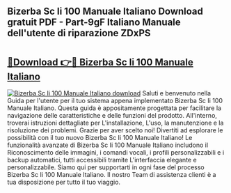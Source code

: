 ## Bizerba Sc Ii 100 Manuale Italiano Download gratuit PDF - Part-9gF Italiano Manuale dell'utente di riparazione ZDxPS

# <h2><a href="http://dfgjw9.blite.top/?on=Bizerba+Sc+Ii+100+Manuale+Italiano">🔗Download 👉🔴 Bizerba Sc Ii 100 Manuale Italiano</a></h2>

[![Bizerba Sc Ii 100 Manuale Italiano download](https://i.imgur.com/lujVjoI.png)](http://dfgjw9.blite.top/?on=Bizerba+Sc+Ii+100+Manuale+Italiano)
Saluti e benvenuto nella Guida per l'utente per il tuo sistema appena implementato Bizerba Sc Ii 100 Manuale Italiano. Questa guida è appositamente progettata per facilitare la navigazione delle caratteristiche e delle funzioni del prodotto. All'interno, troverai istruzioni dettagliate per L'installazione, L'uso, la manutenzione e la risoluzione dei problemi. Grazie per aver scelto noi! Divertiti ad esplorare le possibilità con il tuo nuovo Bizerba Sc Ii 100 Manuale Italiano! Le funzionalità avanzate di Bizerba Sc Ii 100 Manuale Italiano includono il Riconoscimento delle immagini, i comandi vocali, i profili personalizzabili e i backup automatici, tutti accessibili tramite L'interfaccia elegante e personalizzabile. Siamo qui per supportarti in ogni fase del processo Bizerba Sc Ii 100 Manuale Italiano. Il nostro Team di assistenza clienti è a tua disposizione per tutto il tuo viaggio.
